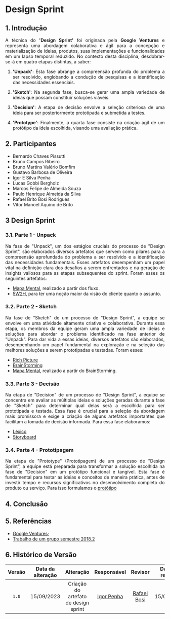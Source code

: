 <div class="body">
  
# Design Sprint

## 1. Introdução

<div align="justify">

A técnica do **'Design Sprint'** foi originada pela **Google Ventures** e representa uma abordagem colaborativa e ágil para a 
concepção e materialização de ideias, produtos, suas implementações e funcionalidades em um lapso temporal reduzido. 
No contexto desta disciplina, desdobrar-se-á em quatro etapas distintas, a saber:

1. **'Unpack'**: Esta fase abrange a compreensão profunda do problema a ser resolvido, englobando a condução de pesquisas e a identificação das necessidades essenciais.

2. **'Sketch'**: Na segunda fase, busca-se gerar uma ampla variedade de ideias que possam constituir soluções viáveis.

3. **'Decision'**: A etapa de decisão envolve a seleção criteriosa de uma ideia para ser posteriormente prototipada e submetida a testes.

4. **'Prototype'**: Finalmente, a quarta fase consiste na criação ágil de um protótipo da ideia escolhida, visando uma avaliação prática.


## 2. Participantes

- Bernardo Chaves Pissutti
- Bruno Campos Ribeiro
- Bruno Martins Valério Bomfim
- Gustavo Barbosa de Oliveira
- Igor E Silva Penha
- Lucas Gobbi Bergholz
- Marcos Felipe de Almeida Souza
- Paulo Henrique Almeida da Silva
- Rafael Brito Bosi Rodrigues
- Vitor Manoel Aquino de Brito

## 3 Design Sprint

### 3.1. Parte 1 - Unpack

Na fase de "Unpack", um dos estágios cruciais do processo de "Design Sprint", são elaborados diversos artefatos que servem como pilares para a compreensão 
aprofundada do problema a ser resolvido e a identificação das necessidades fundamentais. Esses artefatos desempenham um papel vital na definição clara dos 
desafios a serem enfrentados e na geração de insights valiosos para as etapas subsequentes do sprint. Foram esses os seguintes artefatos:

- [Mapa Mental](https://unbarqdsw2023-2.github.io/2023.2_G4_ProjetoAmericanas/#/Base/1.MapaMental), realizado a partir dos fluxo.
- [5W2H](https://unbarqdsw2023-2.github.io/2023.2_G4_ProjetoAmericanas/#/Base/5w2h), para ter uma noção maior da visão do cliente quanto o assunto.

### 3.2. Parte 2 - Sketch

Na fase de "Sketch" de um processo de "Design Sprint", a equipe se envolve em uma atividade altamente criativa e colaborativa. 
Durante essa etapa, os membros da equipe geram uma ampla variedade de ideias e soluções para abordar o problema identificado na 
fase anterior de "Unpack". Para dar vida a essas ideias, diversos artefatos são elaborados, desempenhando um papel fundamental 
na exploração e na seleção das melhores soluções a serem prototipadas e testadas. Foram esses: 

- [Rich Picture](https://unbarqdsw2023-2.github.io/2023.2_G4_ProjetoAmericanas/#/Base/richPicture)
- [BrainStorming](https://unbarqdsw2023-2.github.io/2023.2_G4_ProjetoAmericanas/#/Base/Brainstorming)
- [Mapa Mental](https://unbarqdsw2023-2.github.io/2023.2_G4_ProjetoAmericanas/#/Base/1.MapaMental), realizado a partir do BrainStorming.

### 3.3. Parte 3 - Decisão

Na etapa de "Decision" de um processo de "Design Sprint", a equipe se concentra em avaliar as múltiplas ideias e soluções geradas durante a fase 
de "Sketch" para determinar qual delas será a escolhida para ser prototipada e testada. Essa fase é crucial para a seleção da abordagem mais 
promissora e exige a criação de alguns artefatos importantes que facilitam a tomada de decisão informada. Para essa fase elaboramos:

- [Léxico](https://unbarqdsw2023-2.github.io/2023.2_G4_ProjetoAmericanas/#/Base/Lexicos)
- [Storyboard](https://unbarqdsw2023-2.github.io/2023.2_G4_ProjetoAmericanas/#/Base/Storyboard)

### 3.4. Parte 4 - Prototipagem

Na etapa de "Prototype" (Prototipagem) de um processo de "Design Sprint", a equipe está preparada para transformar a solução escolhida na 
fase de "Decision" em um protótipo funcional e tangível. Esta fase é fundamental para testar as ideias e conceitos de maneira prática, 
antes de investir tempo e recursos significativos no desenvolvimento completo do produto ou serviço. Para isso formulamos o [protótipo]()

## 4. Conclusão 


## 5. Referências

</div>

- [Google Ventures](http://www.gv.com/sprint/);
- [Trabalho de um grupo semestre 2018.2](https://desenhosoftware-2018-2.github.io/wiki/designsprint)

## 6. Histórico de Versão

|  Versão  |   Data da alteração  |   Alteração  |  Responsável  |  Revisor  | Data de revisão |
| :------: | :------------------: | :-----------: | :--------------: | :--------: | :-----------------: |
| `1.0` | 15/09/2023 | Criação do artefato de design sprint | [Igor Penha](https://github.com/igorpenhaa) | [Rafael Bosi](https://github.com/StrangeUnit28) | 15/09/2023 |

</div>
